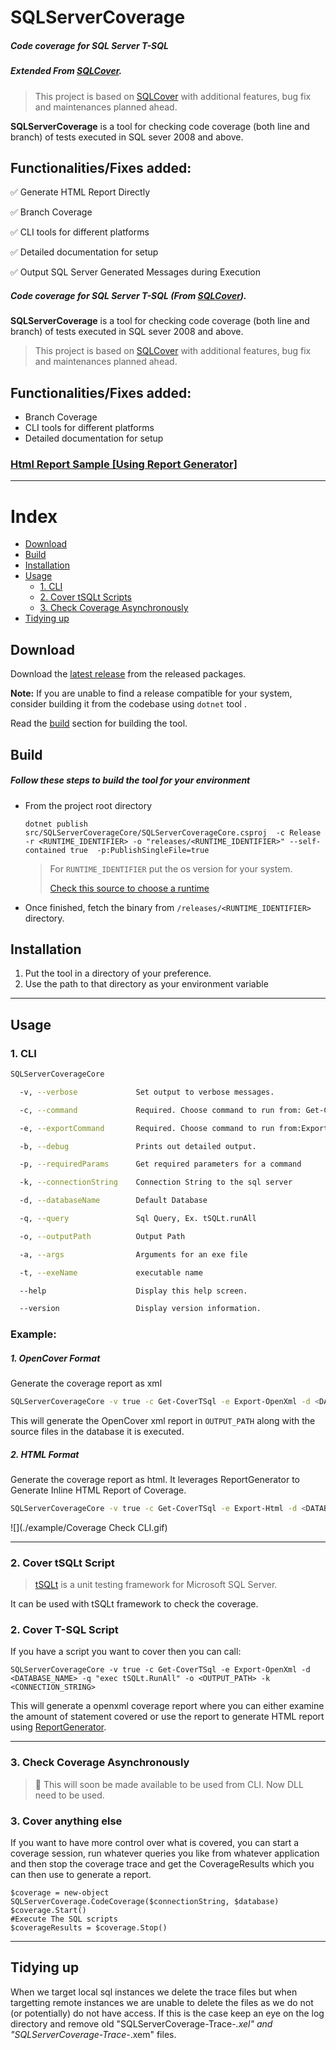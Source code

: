 # SQLServerCoverage 

##### Code coverage for SQL Server T-SQL 

##### Extended From [SQLCover](https://github.com/GoEddie/SQLCover).

> This project is based on [SQLCover](https://github.com/GoEddie/SQLCover) with additional features, bug fix and maintenances planned ahead.

**SQLServerCoverage** is a tool for checking code coverage (both line and branch) of tests executed in SQL sever 2008 and above.





## Functionalities/Fixes added:

:white_check_mark: Generate HTML Report Directly 

:white_check_mark: Branch Coverage

:white_check_mark: CLI tools for different platforms 

:white_check_mark: Detailed documentation for setup

:white_check_mark: Output SQL Server Generated Messages during Execution
##### Code coverage for SQL Server T-SQL (From [SQLCover](https://github.com/GoEddie/SQLCover)).

**SQLServerCoverage** is a tool for checking code coverage (both line and branch) of tests executed in SQL sever 2008 and above.

> This project is based on [SQLCover](https://github.com/GoEddie/SQLCover) with additional features, bug fix and maintenances planned ahead.

## Functionalities/Fixes added:

* Branch Coverage
* CLI tools for different platforms 
* Detailed documentation for setup

### [Html Report Sample [Using Report Generator]](https://raw.githack.com/sayantandey/SQLServerCoverage/main/example/Test%20Example/index.html)

____

# Index

 - [Download](#download)
 - [Build](#build)
 - [Installation](#installation)
 - [Usage](#usage)
   - [1. CLI](#1-cli)
   - [2. Cover tSQLt Scripts](#2-cover-tsqlt-script)
   - [3. Check Coverage Asynchronously ](#3-check-coverage-asynchronously )
 - [Tidying up](#tidying-up)

## Download

Download the [latest release](https://github.com/sayantandey/SQLServerCoverage/releases/tag/V1.0) from the released packages. 

**Note:** If you are unable to find a release compatible for your system, consider building it from the codebase using `dotnet` tool . 

Read the [build](#build ) section for building the tool.

## Build 

##### Follow these steps to build the tool for your environment 

* From the project root directory

  ```
  dotnet publish src/SQLServerCoverageCore/SQLServerCoverageCore.csproj  -c Release  -r <RUNTIME_IDENTIFIER> -o "releases/<RUNTIME_IDENTIFIER>" --self-contained true  -p:PublishSingleFile=true
  ```

  > For `RUNTIME_IDENTIFIER` put the os version for your system. 
  >
  > [Check this source to choose a runtime](https://learn.microsoft.com/en-us/dotnet/core/rid-catalog) 

* Once finished, fetch the binary from `/releases/<RUNTIME_IDENTIFIER>` directory.


## Installation

1. Put the tool in a directory of your preference.
2. Use the path to that directory as your environment variable 

___

## Usage

### 1. CLI

```bash
SQLServerCoverageCore

  -v, --verbose             Set output to verbose messages.

  -c, --command             Required. Choose command to run from: Get-CoverTSql, Get-CoverExe.

  -e, --exportCommand       Required. Choose command to run from:Export-OpenXml, Export-Html

  -b, --debug               Prints out detailed output.

  -p, --requiredParams      Get required parameters for a command

  -k, --connectionString    Connection String to the sql server

  -d, --databaseName        Default Database

  -q, --query               Sql Query, Ex. tSQLt.runAll

  -o, --outputPath          Output Path

  -a, --args                Arguments for an exe file

  -t, --exeName             executable name

  --help                    Display this help screen.

  --version                 Display version information.
```

### Example:

##### 1. OpenCover Format

Generate the coverage report as xml

```bash
SQLServerCoverageCore -v true -c Get-CoverTSql -e Export-OpenXml -d <DATABASE_NAME> -q <Query> -o <OUTPUT_PATH> -k <CONNECTION_STRING>
```

This will generate the OpenCover xml report in `OUTPUT_PATH` along with the source files in the database it is executed.

##### 2. HTML Format

Generate the coverage report as html. It leverages ReportGenerator to Generate Inline HTML Report of Coverage.

```bash
SQLServerCoverageCore -v true -c Get-CoverTSql -e Export-Html -d <DATABASE_NAME> -q <Query> -o <OUTPUT_PATH> -k <CONNECTION_STRING>
```

![](./example/Coverage Check CLI.gif)

___

### 2. Cover tSQLt Script

> [tSQLt](http://tsqlt.org/) is a unit testing framework for Microsoft SQL Server. 

It can be used with tSQLt framework to check the coverage.

### 2. Cover T-SQL Script

If you have a script you want to cover then you can call:

```
SQLServerCoverageCore -v true -c Get-CoverTSql -e Export-OpenXml -d <DATABASE_NAME> -q "exec tSQLt.RunAll" -o <OUTPUT_PATH> -k <CONNECTION_STRING>
```

This will generate a openxml coverage report where you can either examine the amount of statement covered or use the report to generate HTML report using [ReportGenerator](https://github.com/danielpalme/ReportGenerator).

___

### 3. Check Coverage Asynchronously 

> :construction: This will soon be made available to be used from CLI. Now DLL need to be used.

### 3. Cover anything else

If you want to have more control over what is covered, you can start a coverage session, run whatever queries you like from whatever application and then stop the coverage trace and get the CoverageResults which you can then use to generate a report.

```
$coverage = new-object SQLServerCoverage.CodeCoverage($connectionString, $database)
$coverage.Start()
#Execute The SQL scripts
$coverageResults = $coverage.Stop()
```



___

 ## Tidying up

 When we target local sql instances we delete the trace files but when targetting remote instances we are unable to delete the files as we do not (or potentially) do not have access. If this is the case keep an eye on the log directory and remove old "SQLServerCoverage-Trace-*.xel" and "SQLServerCoverage-Trace-*.xem" files. 

